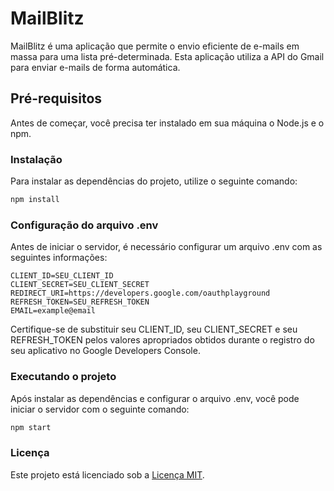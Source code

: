 # MailBlitz

MailBlitz é uma aplicação que permite o envio eficiente de e-mails em massa para uma lista pré-determinada. Esta aplicação utiliza a API do Gmail para enviar e-mails de forma automática.

## Pré-requisitos

Antes de começar, você precisa ter instalado em sua máquina o Node.js e o npm.

### Instalação

Para instalar as dependências do projeto, utilize o seguinte comando:

```bash
npm install
```

### Configuração do arquivo .env

Antes de iniciar o servidor, é necessário configurar um arquivo .env com as seguintes informações:

```shell
CLIENT_ID=SEU_CLIENT_ID
CLIENT_SECRET=SEU_CLIENT_SECRET
REDIRECT_URI=https://developers.google.com/oauthplayground
REFRESH_TOKEN=SEU_REFRESH_TOKEN
EMAIL=example@email
```

Certifique-se de substituir seu CLIENT_ID, seu CLIENT_SECRET e seu REFRESH_TOKEN pelos valores apropriados obtidos durante o registro do seu aplicativo no Google Developers Console.

### Executando o projeto
Após instalar as dependências e configurar o arquivo .env, você pode iniciar o servidor com o seguinte comando:

```BASH
npm start
```

### Licença

Este projeto está licenciado sob a [Licença MIT](LICENSE.txt).
